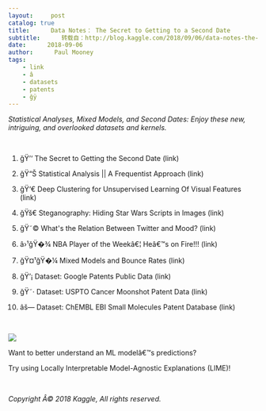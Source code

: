 ```yaml
---
layout:     post
catalog: true
title:      Data Notes： The Secret to Getting to a Second Date
subtitle:      转载自：http://blog.kaggle.com/2018/09/06/data-notes-the-secret-to-getting-to-a-second-date/
date:      2018-09-06
author:      Paul Mooney
tags:
    - link
    - â
    - datasets
    - patents
    - ğÿ
---
```


*Statistical Analyses, Mixed Models, and Second Dates: Enjoy these new, intriguing, and overlooked datasets and kernels.*

 

1. ğŸ’‘ The Secret to Getting the Second Date (link)

2. ğŸ“Š Statistical Analysis || A Frequentist Approach (link)

3. ğŸ‘€ Deep Clustering for Unsupervised Learning Of Visual Features (link)

4. ğŸš€ Steganography: Hiding Star Wars Scripts in Images (link)

5. ğŸ˜© What's the Relation Between Twitter and Mood? (link)

6. â›¹ğŸ�¾ NBA Player of the Weekâ€¦ Heâ€™s on Fire!!! (link)

7. ğŸ¤¹ğŸ�¼ Mixed Models and Bounce Rates (link)

8. ğŸ’¡ Dataset: Google Patents Public Data (link)

9. ğŸ˜· Dataset: USPTO Cancer Moonshot Patent Data (link)

10. âš— Dataset: ChEMBL EBI Small Molecules Patent Database (link)

 

![](http://s5047.pcdn.co/wp-content/uploads/2018/09/Data-Notes-Image-20180905.png)


Want to better understand an ML modelâ€™s predictions? 

Try using Locally Interpretable Model-Agnostic Explanations (LIME)!

 

*Copyright Â© 2018 Kaggle, All rights reserved.*
